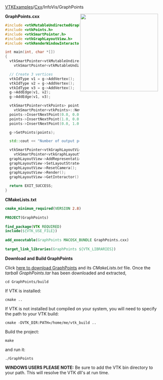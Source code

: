 [VTKExamples](/index/)/[Cxx](/Cxx)/InfoVis/GraphPoints

<img align="right" src="https://github.com/lorensen/VTKExamples/blob/gh-pages/Testing/Baseline/InfoVis/TestGraphPoints.png?raw=true" width="256" />

**GraphPoints.cxx**
```c++
#include <vtkMutableUndirectedGraph.h>
#include <vtkPoints.h>
#include <vtkSmartPointer.h>
#include <vtkGraphLayoutView.h>
#include <vtkRenderWindowInteractor.h>

int main(int, char *[])
{
  vtkSmartPointer<vtkMutableUndirectedGraph> g =
    vtkSmartPointer<vtkMutableUndirectedGraph>::New();

  // Create 3 vertices
  vtkIdType v1 = g->AddVertex();
  vtkIdType v2 = g->AddVertex();
  vtkIdType v3 = g->AddVertex();
  g->AddEdge(v1, v2);
  g->AddEdge(v1, v3);

  vtkSmartPointer<vtkPoints> points =
    vtkSmartPointer<vtkPoints>::New();
  points->InsertNextPoint(0.0, 0.0, 0.0);
  points->InsertNextPoint(1.0, 0.0, 0.0);
  points->InsertNextPoint(0.0, 1.0, 0.0);

  g->SetPoints(points);

  std::cout << "Number of output points: " << g->GetPoints()->GetNumberOfPoints() << std::endl;

  vtkSmartPointer<vtkGraphLayoutView> graphLayoutView =
    vtkSmartPointer<vtkGraphLayoutView>::New();
  graphLayoutView->AddRepresentationFromInput(g);
  graphLayoutView->SetLayoutStrategy("Pass Through");
  graphLayoutView->ResetCamera();
  graphLayoutView->Render();
  graphLayoutView->GetInteractor()->Start();
  
  return EXIT_SUCCESS;
}
```
**CMakeLists.txt**
```cmake
cmake_minimum_required(VERSION 2.8)
 
PROJECT(GraphPoints)
 
find_package(VTK REQUIRED)
include(${VTK_USE_FILE})
 
add_executable(GraphPoints MACOSX_BUNDLE GraphPoints.cxx)
 
target_link_libraries(GraphPoints ${VTK_LIBRARIES})
```

**Download and Build GraphPoints**

Click [here to download GraphPoints](https://github.com/lorensen/VTKWikiExamplesTarballs/raw/master/GraphPoints.tar) and its *CMakeLists.txt* file.
Once the *tarball GraphPoints.tar* has been downloaded and extracted,
```
cd GraphPoints/build 
```
If VTK is installed:
```
cmake ..
```
If VTK is not installed but compiled on your system, you will need to specify the path to your VTK build:
```
cmake -DVTK_DIR:PATH=/home/me/vtk_build ..
```
Build the project:
```
make
```
and run it:
```
./GraphPoints
```
**WINDOWS USERS PLEASE NOTE:** Be sure to add the VTK bin directory to your path. This will resolve the VTK dll's at run time.

